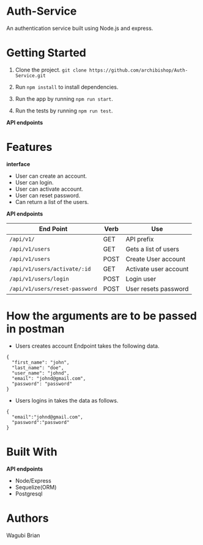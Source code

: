 # Auth-Service

An authentication service built using Node.js and express.


# Getting Started
1. Clone the project. `git clone https://github.com/archibishop/Auth-Service.git`

2. Run `npm install` to install dependencies.

3. Run the app by running `npm run start`.

4. Run the tests by running `npm run test`.

__API endpoints__

 # Features
__interface__
- User can create an account.
- User can login.
- User can activate account.
- User can reset password.
- Can return a list of the users.

__API endpoints__

| End Point                                           | Verb |Use                                   |
| ----------------------------------------------------|------|--------------------------------------|
|`/api/v1/`                                           |GET   |API prefix                            |
|`/api/v1/users`                                      |GET   |Gets a list of users                  |
|`/api/v1/users`                                      |POST  |Create User account                   |
|`/api/v1/users/activate/:id`                         |GET   |Activate user account                 |
|`/api/v1/users/login`                                |POST  |Login user                            |
|`/api/v1/users/reset-password`                       |POST  |User resets password                  |


# How  the arguments are to be passed in postman
  * Users creates account Endpoint takes the following data.
  ```
  {
    "first_name": "john",
    "last_name": "doe",
    "user_name": "johnd",
    "email": "johnd@gmail.com",
    "password": "password"
  }
  ```
   * Users logins in takes the data as follows.
  ```
  {
    "email":"johnd@gmail.com",
    "password":"password"
  }
  ```

# Built With

__API endpoints__
- Node/Express
- Sequelize(ORM)
- Postgresql

# Authors
Wagubi Brian
